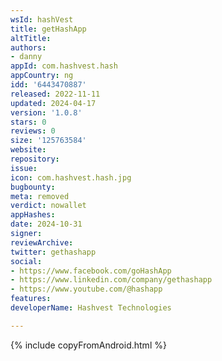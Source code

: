 ```yaml
---
wsId: hashVest
title: getHashApp
altTitle: 
authors:
- danny
appId: com.hashvest.hash
appCountry: ng
idd: '6443470887'
released: 2022-11-11
updated: 2024-04-17
version: '1.0.8'
stars: 0
reviews: 0
size: '125763584'
website: 
repository: 
issue: 
icon: com.hashvest.hash.jpg
bugbounty: 
meta: removed
verdict: nowallet
appHashes: 
date: 2024-10-31
signer: 
reviewArchive: 
twitter: gethashapp
social:
- https://www.facebook.com/goHashApp
- https://www.linkedin.com/company/gethashapp
- https://www.youtube.com/@hashapp
features: 
developerName: Hashvest Technologies

---
```


{% include copyFromAndroid.html %}